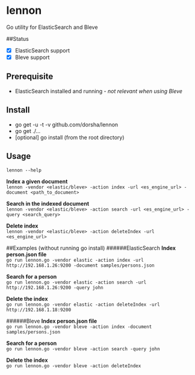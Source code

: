 # lennon
Go utility for ElasticSearch and Bleve

##Status
- [x] ElasticSearch support
- [x] Bleve support

## Prerequisite
* ElasticSearch installed and running - *not relevant when using Bleve*

## Install
* go get -u -t -v github.com/dorsha/lennon
* go get ./...
* [optional] go install (from the root directory)

## Usage
```lennon --help ```  

**Index a given document**  
```lennon -vendor <elastic/bleve> -action index -url <es_engine_url> -document <path_to_document> ```

**Search in the indexed document**  
```lennon -vendor <elastic/bleve> -action search -url <es_engine_url> -query <search_query> ```  

**Delete index**  
```lennon -vendor <elastic/bleve> -action deleteIndex -url <es_engine_url> ```  

##Examples (without running go install)
######ElasticSearch
**Index person.json file**  
```go run lennon.go -vendor elastic -action index -url http://192.168.1.26:9200 -document samples/persons.json ``` 

**Search for a person**  
```go run lennon.go -vendor elastic -action search -url http://192.168.1.26:9200 -query john ```

**Delete the index**  
```go run lennon.go -vendor elastic -action deleteIndex -url http://192.168.1.18:9200 ```

######Bleve
**Index person.json file**  
```go run lennon.go -vendor bleve -action index -document samples/persons.json ``` 

**Search for a person**  
```go run lennon.go -vendor bleve -action search -query john ```

**Delete the index**  
```go run lennon.go -vendor bleve -action deleteIndex ```